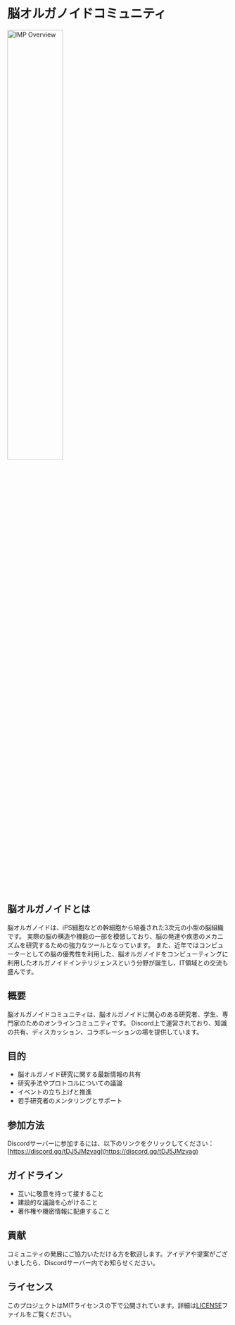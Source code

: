 # 脳オルガノイドコミュニティ

<img src="img/IMPoverview.png" alt="IMP Overview" width="50%">

## 脳オルガノイドとは
脳オルガノイドは、iPS細胞などの幹細胞から培養された3次元の小型の脳組織です。
実際の脳の構造や機能の一部を模倣しており、脳の発達や疾患のメカニズムを研究するための強力なツールとなっています。
また、近年ではコンピューターとしての脳の優秀性を利用した、脳オルガノイドをコンピューティングに利用したオルガノイドインテリジェンスという分野が誕生し、IT領域との交流も盛んです。


## 概要
脳オルガノイドコミュニティは、脳オルガノイドに関心のある研究者、学生、専門家のためのオンラインコミュニティです。
Discord上で運営されており、知識の共有、ディスカッション、コラボレーションの場を提供しています。

## 目的
- 脳オルガノイド研究に関する最新情報の共有
- 研究手法やプロトコルについての議論
- イベントの立ち上げと推進
- 若手研究者のメンタリングとサポート

## 参加方法
Discordサーバーに参加するには、以下のリンクをクリックしてください：
[https://discord.gg/tDJ5JMzvag](https://discord.gg/tDJ5JMzvag)

## ガイドライン
- 互いに敬意を持って接すること
- 建設的な議論を心がけること
- 著作権や機密情報に配慮すること

## 貢献
コミュニティの発展にご協力いただける方を歓迎します。アイデアや提案がございましたら、Discordサーバー内でお知らせください。

## ライセンス
このプロジェクトはMITライセンスの下で公開されています。詳細は[LICENSE](LICENSE)ファイルをご覧ください。
